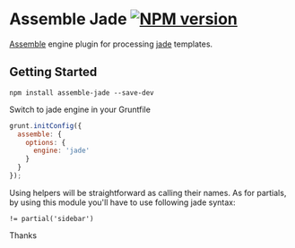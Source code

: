 # Assemble Jade [![NPM version](https://badge.fury.io/js/assemble-jade.png)](http://badge.fury.io/js/assemble-jade)

[Assemble](http://assemble.io/) engine plugin for processing [jade](http://jade-lang.com/) templates.

## Getting Started

```shell
npm install assemble-jade --save-dev
```

Switch to jade engine in your Gruntfile

```js
grunt.initConfig({
  assemble: {
    options: {
      engine: 'jade'
    }
  }
});
```

Using helpers will be straightforward as calling their names. As for
partials, by using this module you'll have to use following jade syntax:

```
!= partial('sidebar')
```

Thanks
